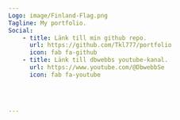 ```yaml
---
Logo: image/Finland-Flag.png
Tagline: My portfolio.
Social:
    - title: Länk till min github repo.
      url: https://github.com/Tkl777/portfolio
      icon: fab fa-github
    - title: Länk till dbwebbs youtube-kanal.
      url: https://www.youtube.com/@DbwebbSe
      icon: fab fa-youtube
      


      
---
```

